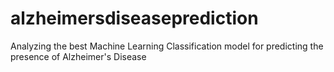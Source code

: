 # alzheimersdiseaseprediction
Analyzing the best Machine Learning Classification model for predicting the presence of Alzheimer's Disease
